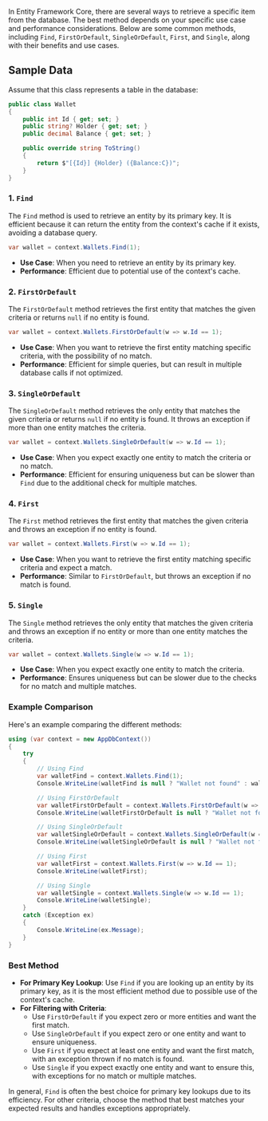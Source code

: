 In Entity Framework Core, there are several ways to retrieve a specific item from the database. The best method depends on your specific use case and performance considerations. Below are some common methods, including `Find`, `FirstOrDefault`, `SingleOrDefault`, `First`, and `Single`, along with their benefits and use cases.

## Sample Data

Assume that this class represents a table in the database:

```csharp
public class Wallet
{
    public int Id { get; set; }
    public string? Holder { get; set; }
    public decimal Balance { get; set; }

    public override string ToString()
    {
        return $"[{Id}] {Holder} ({Balance:C})";
    }
}
```

### 1. `Find`

The `Find` method is used to retrieve an entity by its primary key. It is efficient because it can return the entity from the context's cache if it exists, avoiding a database query.

```csharp
var wallet = context.Wallets.Find(1);
```

- **Use Case**: When you need to retrieve an entity by its primary key.
- **Performance**: Efficient due to potential use of the context's cache.

### 2. `FirstOrDefault`

The `FirstOrDefault` method retrieves the first entity that matches the given criteria or returns `null` if no entity is found.

```csharp
var wallet = context.Wallets.FirstOrDefault(w => w.Id == 1);
```

- **Use Case**: When you want to retrieve the first entity matching specific criteria, with the possibility of no match.
- **Performance**: Efficient for simple queries, but can result in multiple database calls if not optimized.

### 3. `SingleOrDefault`

The `SingleOrDefault` method retrieves the only entity that matches the given criteria or returns `null` if no entity is found. It throws an exception if more than one entity matches the criteria.

```csharp
var wallet = context.Wallets.SingleOrDefault(w => w.Id == 1);
```

- **Use Case**: When you expect exactly one entity to match the criteria or no match.
- **Performance**: Efficient for ensuring uniqueness but can be slower than `Find` due to the additional check for multiple matches.

### 4. `First`

The `First` method retrieves the first entity that matches the given criteria and throws an exception if no entity is found.

```csharp
var wallet = context.Wallets.First(w => w.Id == 1);
```

- **Use Case**: When you want to retrieve the first entity matching specific criteria and expect a match.
- **Performance**: Similar to `FirstOrDefault`, but throws an exception if no match is found.

### 5. `Single`

The `Single` method retrieves the only entity that matches the given criteria and throws an exception if no entity or more than one entity matches the criteria.

```csharp
var wallet = context.Wallets.Single(w => w.Id == 1);
```

- **Use Case**: When you expect exactly one entity to match the criteria.
- **Performance**: Ensures uniqueness but can be slower due to the checks for no match and multiple matches.

### Example Comparison

Here's an example comparing the different methods:

```csharp
using (var context = new AppDbContext())
{
    try
    {
        // Using Find
        var walletFind = context.Wallets.Find(1);
        Console.WriteLine(walletFind is null ? "Wallet not found" : walletFind.ToString());

        // Using FirstOrDefault
        var walletFirstOrDefault = context.Wallets.FirstOrDefault(w => w.Id == 1);
        Console.WriteLine(walletFirstOrDefault is null ? "Wallet not found" : walletFirstOrDefault.ToString());

        // Using SingleOrDefault
        var walletSingleOrDefault = context.Wallets.SingleOrDefault(w => w.Id == 1);
        Console.WriteLine(walletSingleOrDefault is null ? "Wallet not found" : walletSingleOrDefault.ToString());

        // Using First
        var walletFirst = context.Wallets.First(w => w.Id == 1);
        Console.WriteLine(walletFirst);

        // Using Single
        var walletSingle = context.Wallets.Single(w => w.Id == 1);
        Console.WriteLine(walletSingle);
    }
    catch (Exception ex)
    {
        Console.WriteLine(ex.Message);
    }
}
```

### Best Method

- **For Primary Key Lookup**: Use `Find` if you are looking up an entity by its primary key, as it is the most efficient method due to possible use of the context's cache.
- **For Filtering with Criteria**:
  - Use `FirstOrDefault` if you expect zero or more entities and want the first match.
  - Use `SingleOrDefault` if you expect zero or one entity and want to ensure uniqueness.
  - Use `First` if you expect at least one entity and want the first match, with an exception thrown if no match is found.
  - Use `Single` if you expect exactly one entity and want to ensure this, with exceptions for no match or multiple matches.

In general, `Find` is often the best choice for primary key lookups due to its efficiency. For other criteria, choose the method that best matches your expected results and handles exceptions appropriately.